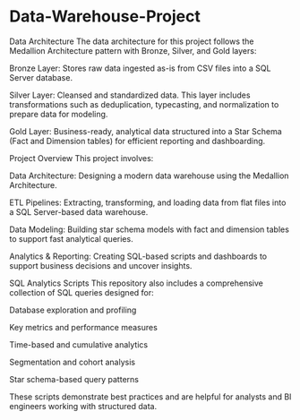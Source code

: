 # Data-Warehouse-Project

Data Architecture
The data architecture for this project follows the Medallion Architecture pattern with Bronze, Silver, and Gold layers:

Bronze Layer:
Stores raw data ingested as-is from CSV files into a SQL Server database.

Silver Layer:
Cleansed and standardized data. This layer includes transformations such as deduplication, typecasting, and normalization to prepare data for modeling.

Gold Layer:
Business-ready, analytical data structured into a Star Schema (Fact and Dimension tables) for efficient reporting and dashboarding.

Project Overview
This project involves:

Data Architecture:
Designing a modern data warehouse using the Medallion Architecture.

ETL Pipelines:
Extracting, transforming, and loading data from flat files into a SQL Server-based data warehouse.

Data Modeling:
Building star schema models with fact and dimension tables to support fast analytical queries.

Analytics & Reporting:
Creating SQL-based scripts and dashboards to support business decisions and uncover insights.

SQL Analytics Scripts
This repository also includes a comprehensive collection of SQL queries designed for:

Database exploration and profiling

Key metrics and performance measures

Time-based and cumulative analytics

Segmentation and cohort analysis

Star schema-based query patterns

These scripts demonstrate best practices and are helpful for analysts and BI engineers working with structured data.
